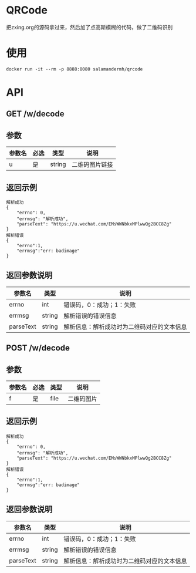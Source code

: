 # QRCode
把zxing.org的源码拿过来，然后加了点高斯模糊的代码，做了二维码识别

# 使用
```
docker run -it --rm -p 8888:8080 salamandermh/qrcode
```

# API

## GET /w/decode
## 参数
|参数名|必选|类型|说明|
|--- |--- |--- |--- |
|u|是|string|二维码图片链接|

## 返回示例
```
解析成功
{
    "errno": 0,
    "errmsg": "解析成功",
    "parseText": "https://u.wechat.com/EMsWWNbkxMPlwwQg2BCC8Zg"
}
解析错误
{
    "errno":1,
    "errmsg":"err: badimage"
}
```
## 返回参数说明
|参数名|类型|说明|
|--- |--- |--- |
|errno|int|错误码，0：成功；1：失败|
|errmsg|string|解析错误的错误信息|
|parseText|string|解析信息：解析成功时为二维码对应的文本信息|


## POST /w/decode
## 参数
|参数名|必选|类型|说明|
|--- |--- |--- |--- |
|f|是|file|二维码图片|

## 返回示例
```
解析成功
{
    "errno": 0,
    "errmsg": "解析成功",
    "parseText": "https://u.wechat.com/EMsWWNbkxMPlwwQg2BCC8Zg"
}
解析错误
{
    "errno":1,
    "errmsg":"err: badimage"
}
```
## 返回参数说明
|参数名|类型|说明|
|--- |--- |--- |
|errno|int|错误码，0：成功；1：失败|
|errmsg|string|解析错误的错误信息|
|parseText|string|解析信息：解析成功时为二维码对应的文本信息|
